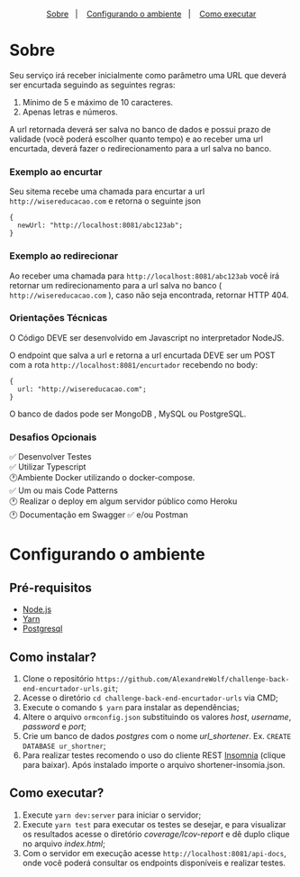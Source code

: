 <p align="center">
 <a href="#sobre">Sobre</a>&nbsp;&nbsp;&nbsp;|&nbsp;&nbsp;&nbsp;
 <a href="#configurando-o-ambiente">Configurando o ambiente</a>&nbsp;&nbsp;&nbsp;|&nbsp;&nbsp;&nbsp;
 <a href="#como-executar">Como executar</a>
</p>


# Sobre

Seu serviço irá receber inicialmente como parâmetro uma URL que deverá ser encurtada seguindo as seguintes regras:
1. Mínimo de 5 e máximo de 10 caracteres.
2. Apenas letras e números.

A url retornada deverá ser salva no banco de dados e possui prazo de validade (você poderá escolher quanto tempo) e ao receber uma url encurtada, deverá fazer o
redirecionamento para a url salva no banco.

### Exemplo ao encurtar
Seu sitema recebe uma chamada para encurtar a url ```http://wisereducacao.com``` e retorna o seguinte json

```
{
  newUrl: "http://localhost:8081/abc123ab";
}
```
### Exemplo ao redirecionar

Ao receber uma chamada para ```http://localhost:8081/abc123ab``` você irá retornar um redirecionamento para a url salva no banco ( ```http://wisereducacao.com``` ), caso não seja encontrada, retornar HTTP 404.

### Orientações Técnicas
O Código DEVE ser desenvolvido em Javascript no interpretador NodeJS.

O endpoint que salva a url e retorna a url encurtada DEVE ser um POST com a rota ```http://localhost:8081/encurtador``` recebendo no body:
```
{
  url: "http://wisereducacao.com";
}
```
O banco de dados pode ser MongoDB , MySQL ou PostgreSQL.

### Desafios Opcionais
:white_check_mark: Desenvolver Testes  
:white_check_mark: Utilizar Typescript  
:clock1:Ambiente Docker utilizando o docker-compose.   
:white_check_mark: Um ou mais Code Patterns  
:clock1: Realizar o deploy em algum servidor público como Heroku  
:clock1: Documentação em Swagger :white_check_mark: e/ou Postman  

# Configurando o ambiente

## Pré-requisitos

- [Node.js](https://nodejs.org/en/)
- [Yarn](https://yarnpkg.com/pt-BR/docs/install)
- [Postgresql](https://www.postgresql.org/)

## Como instalar?

1. Clone o repositório ```https://github.com/AlexandreWolf/challenge-back-end-encurtador-urls.git```;
2. Acesse o diretório `cd challenge-back-end-encurtador-urls` via CMD;
3. Execute o comando `$ yarn` para instalar as dependências;
4. Altere o arquivo `ormconfig.json` substituindo os valores _host_, _username_, _password_ e _port_;
5. Crie um banco de dados _postgres_ com o nome _url_shortener_. Ex. ```CREATE DATABASE ur_shortner```;
6. Para realizar testes recomendo o uso do cliente REST [Insomnia](https://insomnia.rest/) (clique para baixar). Após instalado importe o arquivo shortener-insomia.json.


## Como executar?
1. Execute `yarn dev:server` para iniciar o servidor;
2. Execute `yarn test` para executar os testes se desejar, e para visualizar os resultados acesse o diretório _coverage/lcov-report_ e dê duplo clique no arquivo _index.html_;
3. Com o servidor em execução acesse ```http://localhost:8081/api-docs```, onde você poderá consultar os endpoints disponíveis e realizar testes.


